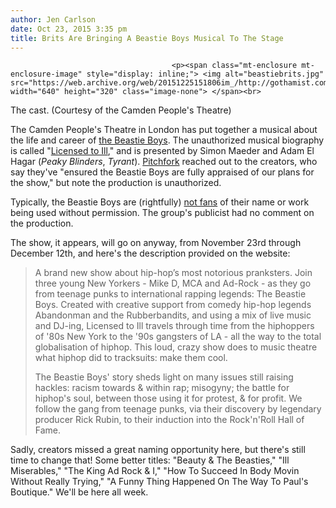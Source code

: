 ```yaml
---
author: Jen Carlson
date: Oct 23, 2015 3:35 pm
title: Brits Are Bringing A Beastie Boys Musical To The Stage
---
```


	
										<p><span class="mt-enclosure mt-enclosure-image" style="display: inline;"> <img alt="beastiebrits.jpg" src="https://web.archive.org/web/20151225151806im_/http://gothamist.com/attachments/arts_jen/beastiebrits.jpg" width="640" height="320" class="image-none"> </span><br>
<span class="photo_caption">The cast. (Courtesy of the Camden People&apos;s Theatre)</span></p>

<p>The Camden People&apos;s Theatre in London has put together a musical about the life and career of <a href="https://web.archive.org/web/20151225151806/http://gothamist.com/tags/beastieboys">the Beastie Boys</a>. The unauthorized musical biography is called &quot;<a href="https://web.archive.org/web/20151225151806/http://www.cptheatre.co.uk/show/liscence_to_ill.php#.Vip-dWSrSis">Licensed to Ill</a>,&quot; and is presented by Simon Maeder and Adam El Hagar (<em>Peaky Blinders</em>, <em>Tyrant</em>). <a href="https://web.archive.org/web/20151225151806/http://pitchfork.com/news/61762-beastie-boys-musical-theater-production-licensed-to-ill-tells-story-of-their-career/">Pitchfork</a> reached out to the creators, who say they&apos;ve &quot;ensured the Beastie Boys are fully appraised of our plans for the show,&quot; but note the production is unauthorized. </p>

<p>Typically, the Beastie Boys are (rightfully) <a href="https://web.archive.org/web/20151225151806/http://gothamist.com/2015/01/20/beastie_boys_suing_monster_energy_d.php">not fans</a> of their name or work being used without permission. The group&apos;s publicist had no comment on the production.</p>

<p>The show, it appears, will go on anyway, from November 23rd through December 12th, and here&apos;s the description provided on the website:</p>

<blockquote>A brand new show about hip-hop&#x2019;s most notorious pranksters. Join three young New Yorkers - Mike D, MCA and Ad-Rock - as they go from teenage punks to international rapping legends: The Beastie Boys. Created with creative support from comedy hip-hop legends Abandonman and the Rubberbandits, and using a mix of live music and DJ-ing, Licensed to Ill travels through time from the hiphoppers of &apos;80s New York to the &apos;90s gangsters of LA - all the way to the total globalisation of hiphop. This loud, crazy show does to music theatre what hiphop did to tracksuits: make them cool.

<p>The Beastie Boys&apos; story sheds light on many issues still raising hackles: racism towards &amp; within rap; misogyny; the battle for hiphop&apos;s soul, between those using it for protest, &amp; for profit. We follow the gang from teenage punks, via their discovery by legendary producer Rick Rubin, to their induction into the Rock&apos;n&apos;Roll Hall of Fame.</p></blockquote><p></p>

<p>Sadly, creators missed a great naming opportunity here, but there&apos;s still time to change that! Some better titles: &quot;Beauty &amp; The Beasties,&quot; &quot;Ill Miserables,&quot; &quot;The King Ad Rock &amp; I,&quot; &quot;How To Succeed In Body Movin Without Really Trying,&quot; &quot;A Funny Thing Happened On The Way To Paul&apos;s Boutique.&quot; We&apos;ll be here all week.</p>					
										
									
				